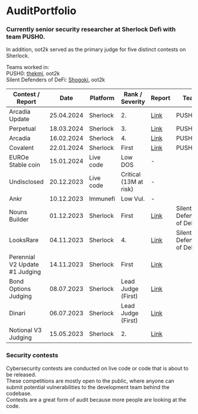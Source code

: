 # AuditPortfolio

### Currently senior security researcher at Sherlock Defi with team PUSH0.

In addition, oot2k served as the primary judge for five distinct contests on Sherlock. 

Teams worked in:  
PUSH0: [thekmj](https://x.com/thekmj_), oot2k  
Silent Defenders of DeFi: [Shogoki](https://x.com/theshogoki), oot2k  

| Contest / Report  | Date  | Platform  | Rank / Severity  | Report  | Team |
|---|---|---|---|---|---|
| Arcadia Update | 25.04.2024  | Sherlock  | 2.  | [Link](https://audits.sherlock.xyz/contests/321/report) | PUSH0 |
| Perpetual | 18.03.2024  | Sherlock  | 3.  | [Link](https://audits.sherlock.xyz/contests/219/report) | PUSH0 |
| Arcadia | 16.02.2024  | Sherlock  | 4.  | [Link](https://audits.sherlock.xyz/contests/137/report) | PUSH0 |
| Covalent | 22.01.2024  | Sherlock  | First  | [Link](https://audits.sherlock.xyz/contests/127/report) | PUSH0 |
| EUROe Stable coin | 15.01.2024  | Live code  | Low DOS  | - |
| Undisclosed | 20.12.2023  | Live code  | Critical (13M at risk)  | - |
| Ankr | 10.12.2023  | Immunefi | Low Vul.  | - |
| Nouns Builder  | 01.12.2023  | Sherlock  | First  | [Link](https://audits.sherlock.xyz/contests/111)  | Silent Defenders of DeFi |
| LooksRare  | 04.11.2023  | Sherlock  | 4.  | [Link](https://audits.sherlock.xyz/contests/122)  | Silent Defenders of DeFi |
| Perennial V2 Update #1 Judging | 14.11.2023  | Sherlock  | First  | [Link](https://audits.sherlock.xyz/contests/123) |
| Bond Options Judging | 08.07.2023  | Sherlock  | Lead Judge (First) | [Link](https://audits.sherlock.xyz/contests/99) |
| Dinari | 06.07.2023  | Sherlock  | Lead Judge (First) | [Link](https://audits.sherlock.xyz/contests/98) |
| Notional V3 Judging | 15.05.2023  | Sherlock  | 2. | [Link](https://audits.sherlock.xyz/contests/59) |

### Security contests

Cybersecurity contests are conducted on live code or code that is about to be released.  
These competitions are mostly open to the public, where anyone can submit potential vulnerabilities to the development team behind the codebase.  
Contests are a great form of audit because more people are looking at the code.
